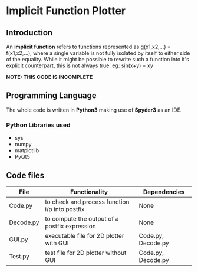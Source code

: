 # Implicit Function Plotter

## Introduction

An **implicit function** refers to functions represented as g(x1,x2,...) = f(x1,x2,...), where a single variable is not fully isolated by itself to either side of the equality. While it might be possible to rewrite such a function into it's explicit counterpart, this is not always true. eg: sin(x+y) = xy

**NOTE: THIS CODE IS INCOMPLETE**

## Programming Language

The whole code is written in **Python3** making use of **Spyder3** as an IDE.

### Python Libraries used

- sys
- numpy
- matplotlib
- PyQt5

## Code files

File | Functionality | Dependencies
------------ | ------------- | ----------
Code.py | to check and process function i/p into postfix | None
Decode.py | to compute the output of a postfix expression | None
GUI.py | executable file for 2D plotter with GUI | Code.py, Decode.py
Test.py | test file for 2D plotter without GUI | Code.py, Decode.py
